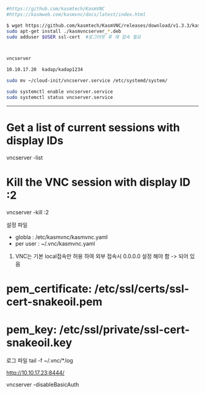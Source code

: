 ```bash
#https://github.com/kasmtech/KasmVNC
#https://kasmweb.com/kasmvnc/docs/latest/index.html

$ wget https://github.com/kasmtech/KasmVNC/releases/download/v1.3.3/kasmvncserver_jammy_1.3.3_amd64.deb
sudo apt-get install ./kasmvncserver_*.deb
sudo adduser $USER ssl-cert  #로그아웃 후 재 접속 필요 



vncserver

10.10.17.20  kadap/kadap1234

sudo mv ~/cloud-init/vncserver.service /etc/systemd/system/

sudo systemctl enable vncserver.service
sudo systemctl status vncserver.service

```


---

# Get a list of current sessions with display IDs
vncserver -list

# Kill the VNC session with display ID :2
vncserver -kill :2


설정 파일 
- globla : /etc/kasmvnc/kasmvnc.yaml
- per user : ~/.vnc/kasmvnc.yaml




1. VNC는 기본 local접속만 허용 하여 외부 접속시 0.0.0.0 설정 해야 함 -> 되어 있음 


#     pem_certificate: /etc/ssl/certs/ssl-cert-snakeoil.pem
#     pem_key: /etc/ssl/private/ssl-cert-snakeoil.key


로그 파일 
tail -f ~/.vnc/*.log



http://10.10.17.23:8444/


vncserver -disableBasicAuth
